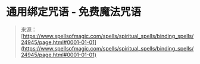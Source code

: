 <!--yml

category: 未分类

date: 2024-06-12 19:11:24

-->

# 通用绑定咒语 - 免费魔法咒语

> 来源：[https://www.spellsofmagic.com/spells/spiritual_spells/binding_spells/24945/page.html#0001-01-01](https://www.spellsofmagic.com/spells/spiritual_spells/binding_spells/24945/page.html#0001-01-01)

